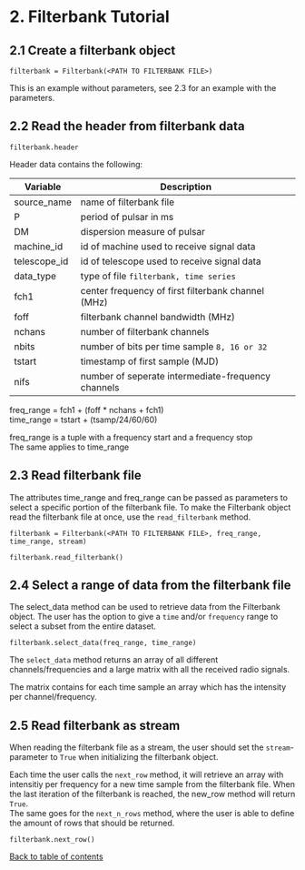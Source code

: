 # 2. Filterbank Tutorial

## 2.1 Create a filterbank object
```
filterbank = Filterbank(<PATH TO FILTERBANK FILE>)
```
This is an example without parameters, see 2.3 for an example with the parameters.
## 2.2 Read the header from filterbank data
```
filterbank.header
```

Header data contains the following:

| Variable | Description |
| --- | --- |
| source_name | name of filterbank file |
| P | period of pulsar in ms |
| DM | dispersion measure of pulsar |
| machine_id | id of machine used to receive signal data |
| telescope_id | id of telescope used to receive signal data |
| data_type | type of file `filterbank, time series` |
| fch1 | center frequency of first filterbank channel (MHz) |
| foff | filterbank channel bandwidth (MHz) |
| nchans | number of filterbank channels |
| nbits | number of bits per time sample `8, 16 or 32` |
| tstart | timestamp of first sample (MJD) |
| nifs | number of seperate intermediate-frequency channels |

freq_range = fch1 + (foff * nchans + fch1)  
time_range = tstart + (tsamp/24/60/60)

freq_range is a tuple with a frequency start and a frequency stop  
The same applies to time_range

## 2.3 Read filterbank file
The attributes time_range and freq_range can be passed as parameters to select a specific portion of the filterbank file.
To make the Filterbank object read the filterbank file at once, use the `read_filterbank` method.
```
filterbank = Filterbank(<PATH TO FILTERBANK FILE>, freq_range, time_range, stream)

filterbank.read_filterbank()
```

## 2.4 Select a range of data from the filterbank file
The select_data method can be used to retrieve data from the Filterbank object.
The user has the option to give a `time` and/or `frequency` range to select a subset from the entire dataset.
```
filterbank.select_data(freq_range, time_range)
```
The `select_data` method returns an array of all different channels/frequencies and a large matrix with all the received radio signals.

The matrix contains for each time sample an array which has the intensity per channel/frequency.

## 2.5 Read filterbank as stream
When reading the filterbank file as a stream, the user should set the `stream`-parameter to `True` when initializing the filterbank object.

Each time the user calls the `next_row` method, it will retrieve an array with intensitiy per frequency for a new time sample from the filterbank file.
When the last iteration of the filterbank is reached, the new_row method will return `True`.  
The same goes for the `next_n_rows` method, where the user is able to define the amount of rows that should be returned.

```
filterbank.next_row()
```

[Back to table of contents](../README.md)